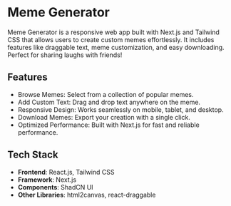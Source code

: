 # Meme Generator
Meme Generator is a responsive web app built with Next.js and Tailwind CSS that allows users to create custom memes effortlessly. It includes features like draggable text, meme customization, and easy downloading. Perfect for sharing laughs with friends!

## Features
- Browse Memes: Select from a collection of popular memes.
- Add Custom Text: Drag and drop text anywhere on the meme.
- Responsive Design: Works seamlessly on mobile, tablet, and desktop.
- Download Memes: Export your creation with a single click.
- Optimized Performance: Built with Next.js for fast and reliable performance.

## Tech Stack
- **Frontend**: React.js, Tailwind CSS
- **Framework**: Next.js
- **Components**: ShadCN UI
- **Other Libraries**: html2canvas, react-draggable
